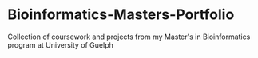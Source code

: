 # Bioinformatics-Masters-Portfolio
Collection of coursework and projects from my Master's in Bioinformatics program at University of Guelph
